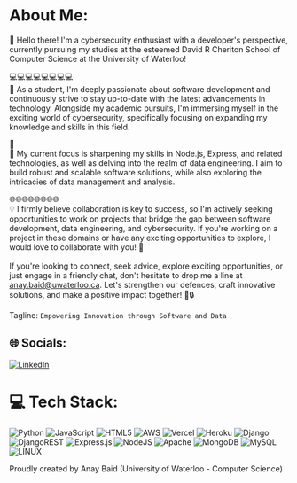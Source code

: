 # About Me:

👋 Hello there! I'm a cybersecurity enthusiast with a developer's perspective, currently pursuing my studies at the esteemed David R Cheriton School of Computer Science at the University of Waterloo! 

💻💻💻💻💻💻💻💻<br>🌱 As a student, I'm deeply passionate about software development and continuously strive to stay up-to-date with the latest advancements in technology. Alongside my academic pursuits, I'm immersing myself in the exciting world of cybersecurity, specifically focusing on expanding my knowledge and skills in this field. 

🚀<br>🔧 My current focus is sharpening my skills in Node.js, Express, and related technologies, as well as delving into the realm of data engineering. I aim to build robust and scalable software solutions, while also exploring the intricacies of data management and analysis. 

🌐🌐🌐🌐🌐🌐🌐🌐<br>💡 I firmly believe collaboration is key to success, so I'm actively seeking opportunities to work on projects that bridge the gap between software development, data engineering, and cybersecurity. If you're working on a project in these domains or have any exciting opportunities to explore, I would love to collaborate with you! 🤝<br><br>If you're looking to connect, seek advice, explore exciting opportunities, or just engage in a friendly chat, don't hesitate to drop me a line at anay.baid@uwaterloo.ca. Let's strengthen our defences, craft innovative solutions, and make a positive impact together! 💪🔒

Tagline: `Empowering Innovation through Software and Data`

## 🌐 Socials:
[![LinkedIn](https://img.shields.io/badge/LinkedIn-%230077B5.svg?logo=linkedin&logoColor=white)](https://www.linkedin.com/in/anaybaid/) 

# 💻 Tech Stack:
![Python](https://img.shields.io/badge/python-3670A0?style=for-the-badge&logo=python&logoColor=ffdd54) ![JavaScript](https://img.shields.io/badge/javascript-%23323330.svg?style=for-the-badge&logo=javascript&logoColor=%23F7DF1E) ![HTML5](https://img.shields.io/badge/html5-%23E34F26.svg?style=for-the-badge&logo=html5&logoColor=white) ![AWS](https://img.shields.io/badge/AWS-%23FF9900.svg?style=for-the-badge&logo=amazon-aws&logoColor=white) ![Vercel](https://img.shields.io/badge/vercel-%23000000.svg?style=for-the-badge&logo=vercel&logoColor=white) ![Heroku](https://img.shields.io/badge/heroku-%23430098.svg?style=for-the-badge&logo=heroku&logoColor=white) ![Django](https://img.shields.io/badge/django-%23092E20.svg?style=for-the-badge&logo=django&logoColor=white) ![DjangoREST](https://img.shields.io/badge/DJANGO-REST-ff1709?style=for-the-badge&logo=django&logoColor=white&color=ff1709&labelColor=gray) ![Express.js](https://img.shields.io/badge/express.js-%23404d59.svg?style=for-the-badge&logo=express&logoColor=%2361DAFB) ![NodeJS](https://img.shields.io/badge/node.js-6DA55F?style=for-the-badge&logo=node.js&logoColor=white) ![Apache](https://img.shields.io/badge/apache-%23D42029.svg?style=for-the-badge&logo=apache&logoColor=white) ![MongoDB](https://img.shields.io/badge/MongoDB-%234ea94b.svg?style=for-the-badge&logo=mongodb&logoColor=white) ![MySQL](https://img.shields.io/badge/mysql-%2300f.svg?style=for-the-badge&logo=mysql&logoColor=white) ![LINUX](https://img.shields.io/badge/Linux-FCC624?style=for-the-badge&logo=linux&logoColor=black) 

Proudly created by Anay Baid (University of Waterloo - Computer Science)

